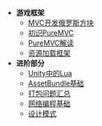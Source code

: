 * **游戏框架**
    * [MVC开发俄罗斯方块](Unity/Advanced/MVC开发俄罗斯方块)
    * [初识PureMVC](Unity/Advanced/初识PureMVC)
    * [PureMVC解读](Unity/Advanced/PureMVC解读)
    * [资源加载框架](Unity/Advanced/资源加载框架)
* **进阶部分**
    * [Unity中的Lua](Unity/Advanced/Unity中的Lua)
    * [AssetBundle基础](Unity/Advanced/AssetBundle基础)
    * [打包问题汇总](Unity/Advanced/打包问题汇总)
    * [网络编程基础](Unity/Advanced/网络编程基础)
    * [设计模式](Unity/Advanced/设计模式)